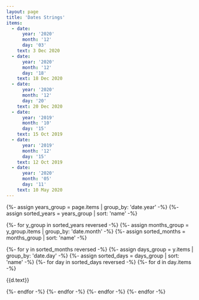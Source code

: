 ```yaml
---
layout: page
title: 'Dates Strings'
items:
  - date:
      year: '2020'
      month: '12'
      day: '03'
    text: 3 Dec 2020
  - date:
      year: '2020'
      month: '12'
      day: '18'
    text: 18 Dec 2020
  - date:
      year: '2020'
      month: '12'
      day: '20'
    text: 20 Dec 2020
  - date:
      year: '2019'
      month: '10'
      day: '15'
    text: 15 Oct 2019
  - date:
      year: '2019'
      month: '12'
      day: '15'
    text: 12 Oct 2019
  - date:
      year: '2020'
      month: '05'
      day: '11'
    text: 10 May 2020
---
```


{%- assign years_group = page.items | group_by: 'date.year' -%}
{%- assign sorted_years = years_group | sort: 'name' -%}

{%- for y_group in sorted_years reversed -%}
  {%- assign months_group = y_group.items | group_by: 'date.month' -%}
  {%- assign sorted_months = months_group | sort: 'name' -%}
  
  {%- for y in sorted_months reversed -%}
    {%- assign days_group = y.items | group_by: 'date.day' -%}
    {%- assign sorted_days = days_group | sort: 'name' -%}
    {%- for day in sorted_days reversed -%}
      {%- for d in day.items -%}
        <p>
          {{d.text}}
        </p>
      {%- endfor -%}
    {%- endfor -%}
  {%- endfor -%}
{%- endfor -%}